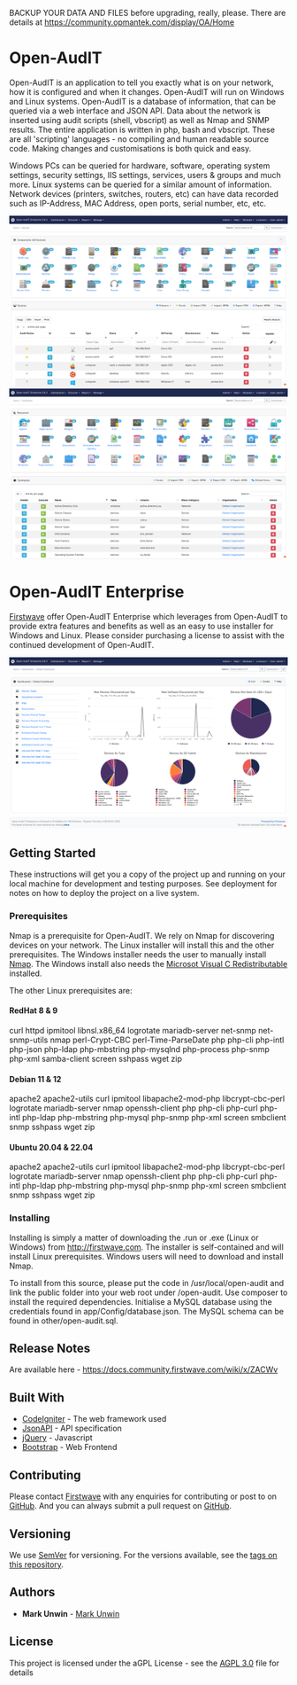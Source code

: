 BACKUP YOUR DATA AND FILES before upgrading, really, please.
There are details at https://community.opmantek.com/display/OA/Home

# Open-AudIT

Open-AudIT is an application to tell you exactly what is on your network, how it is configured and when it changes. Open-AudIT will run on Windows and Linux systems. Open-AudIT is a database of information, that can be queried via a web interface and JSON API. Data about the network is inserted using audit scripts (shell, vbscript) as well as Nmap and SNMP results. The entire application is written in php, bash and vbscript. These are all 'scripting' languages - no compiling and human readable source code. Making changes and customisations is both quick and easy.

Windows PCs can be queried for hardware, software, operating system settings, security settings, IIS settings, services, users & groups and much more. Linux systems can be queried for a similar amount of information. Network devices (printers, switches, routers, etc) can have data recorded such as IP-Address, MAC Address, open ports, serial number, etc, etc.

![Devices](https://github.com/Opmantek/open-audit/raw/master/public/images/devices.png)<br>
![Summaries](https://github.com/Opmantek/open-audit/raw/master/public/images/summaries.png)<br>

# Open-AudIT Enterprise

[Firstwave](https://www.firstwave.com) offer Open-AudIT Enterprise which leverages from Open-AudIT to provide extra features and benefits as well as an easy to use installer for Windows and Linux. Please consider purchasing a license to assist with the continued development of Open-AudIT.

![Home](https://github.com/Opmantek/open-audit/raw/master/public/images/dashboards.png)<br>



## Getting Started

These instructions will get you a copy of the project up and running on your local machine for development and testing purposes. See deployment for notes on how to deploy the project on a live system.

### Prerequisites

Nmap is a prerequisite for Open-AudIT. We rely on Nmap for discovering devices on your network. The Linux installer will install this and the other prerequisites. The Windows installer needs the user to manually install [Nmap](https://www.nmap.org). The Windows install also needs the [Microsot Visual C Redistributable](https://support.microsoft.com/en-us/topic/the-latest-supported-visual-c-downloads-2647da03-1eea-4433-9aff-95f26a218cc0) installed.

The other Linux prerequisites are:

#### RedHat 8 & 9

curl httpd ipmitool libnsl.x86_64 logrotate mariadb-server net-snmp net-snmp-utils nmap perl-Crypt-CBC perl-Time-ParseDate php php-cli php-intl php-json php-ldap php-mbstring php-mysqlnd php-process php-snmp php-xml samba-client screen sshpass wget zip

#### Debian 11 & 12 

apache2 apache2-utils curl ipmitool libapache2-mod-php libcrypt-cbc-perl logrotate mariadb-server nmap openssh-client php php-cli php-curl php-intl php-ldap php-mbstring php-mysql php-snmp php-xml screen smbclient snmp sshpass wget zip 

#### Ubuntu 20.04 & 22.04

apache2 apache2-utils curl ipmitool libapache2-mod-php libcrypt-cbc-perl logrotate mariadb-server nmap openssh-client php php-cli php-curl php-intl php-ldap php-mbstring php-mysql php-snmp php-xml screen smbclient snmp sshpass wget zip

### Installing

Installing is simply a matter of downloading the .run or .exe (Linux or Windows) from http://firstwave.com. The installer is self-contained and will install Linux prerequisites. Windows users will need to download and install Nmap.

To install from this source, please put the code in /usr/local/open-audit and link the public folder into your web root under /open-audit. Use composer to install the required dependencies. Initialise a MySQL database using the credentials found in app/Config/database.json. The MySQL schema can be found in other/open-audit.sql.

## Release Notes
Are available here - https://docs.community.firstwave.com/wiki/x/ZACWv

## Built With

* [CodeIgniter](http://www.codeigniter.com/) - The web framework used
* [JsonAPI](http://jsonapi.org/) - API specification
* [jQuery](https://jquery.com/) - Javascript
* [Bootstrap](http://getbootstrap.com/) - Web Frontend

## Contributing

Please contact [Firstwave](https://www.firstwave.com) with any enquiries for contributing or post to on [GitHub](https://github.com/Opmantek/open-audit/issues). And you can always submit a pull request on [GitHub](https://github.com/Opmantek/open-audit).

## Versioning

We use [SemVer](http://semver.org/) for versioning. For the versions available, see the [tags on this repository](https://github.com/Opmantek/open-audit/releases). 

## Authors

* **Mark Unwin** - [Mark Unwin](https://github.com/mark-unwin)

## License

This project is licensed under the aGPL License - see the [AGPL 3.0](agpl-3.0.txt) file for details

